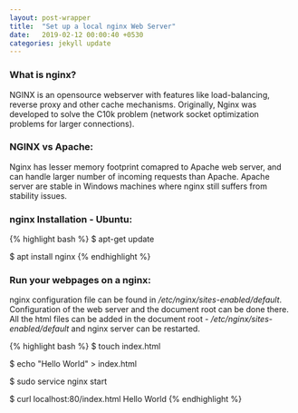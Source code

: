 ```yaml
---
layout: post-wrapper
title:  "Set up a local nginx Web Server"
date:   2019-02-12 00:00:40 +0530
categories: jekyll update
---
```


<h3>What is nginx?</h3>
<p>
NGINX is an opensource webserver with features like load-balancing, reverse proxy and other cache mechanisms. Originally, Nginx was developed to solve the C10k problem (network socket optimization problems for larger connections).
</p>

<h3>NGINX vs Apache:</h3>
<p>
Nginx has lesser memory footprint comapred to Apache web server, and can handle larger number of incoming requests than Apache. Apache server are stable in Windows machines where nginx still suffers from stability issues.
</p>
<h3>nginx Installation - Ubuntu:</h3>
{% highlight bash %}
$ apt-get update

$ apt install nginx
{% endhighlight %}

<h3>Run your webpages on a nginx:</h3>
<p>
    nginx configuration file can be found in <i>/etc/nginx/sites-enabled/default</i>. Configuration of the web server and the document root can be done there. All the html files can be added in the document root - <i>/etc/nginx/sites-enabled/default</i> and nginx server can be restarted.
</p>
{% highlight bash %}
$ touch index.html

$ echo "Hello World" > index.html

$ sudo service nginx start

$ curl localhost:80/index.html
Hello World
{% endhighlight %}


